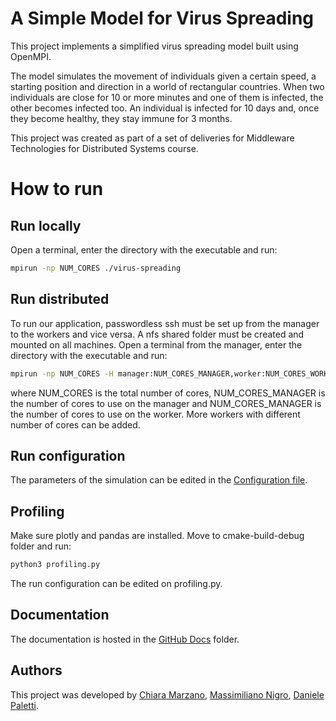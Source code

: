 # A Simple Model for Virus Spreading

This project implements a simplified virus spreading model built using OpenMPI.

The model simulates the movement of individuals given a certain speed, a starting position and direction in a world of rectangular countries. When two individuals are close for 10 or more minutes and one of them is infected, the other becomes infected too. An individual is infected for 10 days and, once they become healthy, they stay immune for 3 months.

This project was created as part of a set of deliveries for Middleware Technologies for Distributed Systems course.

# How to run
## Run locally
Open a terminal, enter the directory with the executable and run:

```sh
mpirun -np NUM_CORES ./virus-spreading
```

## Run distributed
To run our application, passwordless ssh must be set up from the manager to the workers and vice versa. A nfs shared folder must be created and mounted on all machines.
Open a terminal from the manager, enter the directory with the executable and run:

```sh
mpirun -np NUM_CORES -H manager:NUM_CORES_MANAGER,worker:NUM_CORES_WORKER ./virus-spreading
```

where NUM_CORES is the total number of cores, NUM_CORES_MANAGER is the number of cores to use on the manager and  NUM_CORES_MANAGER is the number of cores to use on the worker. More workers with different number of cores can be added. 

## Run configuration
The parameters of the simulation can be edited in the [Configuration file]. 

## Profiling
Make sure plotly and pandas are installed. Move to cmake-build-debug folder and run:
```sh
python3 profiling.py
```
The run configuration can be edited on profiling.py.
## Documentation
The documentation is hosted in the [GitHub Docs] folder.


## Authors
This project was developed by [Chiara Marzano](mailto:chiara.marzano@mail.polimi.it), [Massimiliano Nigro](mailto:massimiliano.nigro@mail.polimi.it), [Daniele Paletti](mailto:daniele.paletti@mail.polimi.it).

[GitHub Docs]: https://github.com/DPaletti/virus-spreading-model/documentation.pdf
[Configuration file]: https://github.com/DPaletti/virus-spreading-model/tree/main/cmake-build-debug/config
